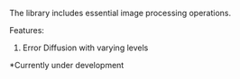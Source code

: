 The library includes essential image processing operations.

Features:
1. Error Diffusion with varying levels

*Currently under development
